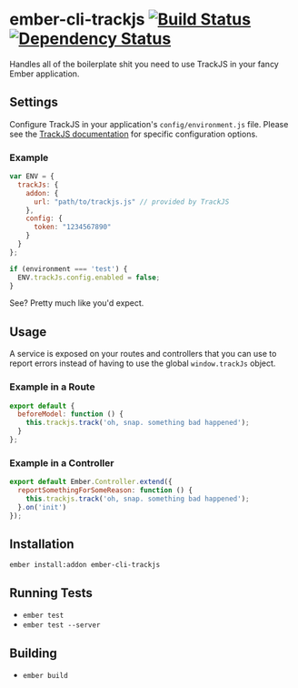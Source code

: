 # ember-cli-trackjs [![Build Status][travis-badge]][travis-badge-url] [![Dependency Status][david-badge]][david-badge-url]

Handles all of the boilerplate shit you need to use TrackJS in your fancy Ember
application.

## Settings

Configure TrackJS in your application's `config/environment.js` file. Please
see the [TrackJS documentation](http://docs.trackjs.com/Examples/Developing_Locally)
for specific configuration options.

### Example

```javascript
var ENV = {
  trackJs: {
    addon: {
      url: "path/to/trackjs.js" // provided by TrackJS
    },
    config: {
      token: "1234567890"
    }
  }
};

if (environment === 'test') {
  ENV.trackJs.config.enabled = false;
}
```

See? Pretty much like you'd expect.

## Usage

A service is exposed on your routes and controllers that you can use to report
errors instead of having to use the global `window.trackJs` object.

### Example in a Route

```javascript
export default {
  beforeModel: function () {
    this.trackjs.track('oh, snap. something bad happened');
  }
};
```

### Example in a Controller

```javascript
export default Ember.Controller.extend({
  reportSomethingForSomeReason: function () {
    this.trackjs.track('oh, snap. something bad happened');
  }.on('init')
});
```

## Installation

```
ember install:addon ember-cli-trackjs
```

## Running Tests

* `ember test`
* `ember test --server`

## Building

* `ember build`

[travis-badge]: https://travis-ci.org/jherdman/ember-cli-trackjs.svg?branch=master
[travis-badge-url]: https://travis-ci.org/jherdman/ember-cli-trackjs
[david-badge]: https://david-dm.org/jherdman/ember-cli-trackjs.svg
[david-badge-url]: https://david-dm.org/jherdman/ember-cli-trackjs
